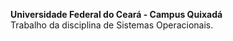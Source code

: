 <b>Universidade Federal do Ceará - Campus Quixadá</b> <br>
Trabalho da disciplina de Sistemas Operacionais.
